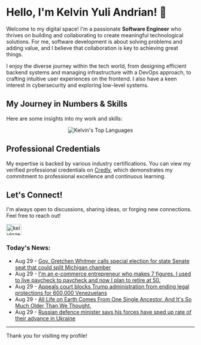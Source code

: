 # Hello, I'm Kelvin Yuli Andrian! 👋

Welcome to my digital space! I'm a passionate **Software Engineer** who thrives on building and collaborating to create meaningful technological solutions. For me, software development is about solving problems and adding value, and I believe that collaboration is key to achieving great things.

I enjoy the diverse journey within the tech world, from designing efficient backend systems and managing infrastructure with a DevOps approach, to crafting intuitive user experiences on the frontend. I also have a keen interest in cybersecurity and exploring low-level systems.

## My Journey in Numbers & Skills

Here are some insights into my work and skills:

<p align="center">
  <img src="https://github-readme-stats.vercel.app/api/top-langs/?username=kelvinzer0&layout=compact&theme=radical" alt="Kelvin's Top Languages" />
</p>

## Professional Credentials

My expertise is backed by various industry certifications. You can view my verified professional credentials on [Credly](https://www.credly.com/users/kelvin-yuli-andrian/badges), which demonstrates my commitment to professional excellence and continuous learning.

## Let's Connect!

I'm always open to discussions, sharing ideas, or forging new connections. Feel free to reach out!

<p align="left">
    <a href="https://linkedin.com/in/kelvinzero" target="blank"><img align="center" src="https://cdn.jsdelivr.net/npm/simple-icons@3.0.1/icons/linkedin.svg" alt="kelvinzero" height="30" width="40" /></a>
</p>

### Today's News:

<!-- feed start -->
- Aug 29 - [Gov. Gretchen Whitmer calls special election for state Senate seat that could split Michigan chamber](https://www.yahoo.com/news/articles/gov-gretchen-whitmer-calls-special-182556773.html)
- Aug 29 - [I'm an e-commerce entrepreneur who makes 7 figures. I used to live paycheck to paycheck and now I plan to retire at 50.](https://finance.yahoo.com/news/im-e-commerce-entrepreneur-makes-170501173.html)
- Aug 29 - [Appeals court blocks Trump administration from ending legal protections for 600,000 Venezuelans](https://www.yahoo.com/news/articles/appeals-court-blocks-trump-administration-164223854.html)
- Aug 29 - [All Life on Earth Comes From One Single Ancestor. And It's So Much Older Than We Thought.](https://www.yahoo.com/news/articles/life-earth-comes-one-single-155800772.html)
- Aug 29 - [Russian defence minister says his forces have sped up rate of their advance in Ukraine](https://www.yahoo.com/news/articles/russian-defence-minister-says-forces-150047401.html)
<!-- feed end -->

---

Thank you for visiting my profile!
